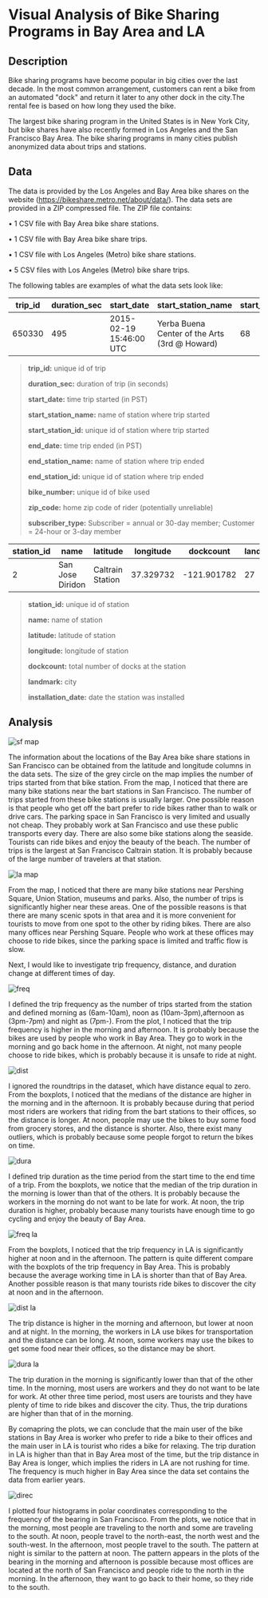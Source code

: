 # Visual Analysis of Bike Sharing Programs in Bay Area and LA

## Description
Bike sharing programs have become popular in big cities over the last decade. In the most common arrangement, customers can rent a bike from an automated "dock" and return it later to any other dock in the city.The rental fee is based on how long they used the bike.

The largest bike sharing program in the United States is in New York City, but bike shares have also recently formed in Los Angeles and the San Francisco Bay Area. The bike sharing programs in many cities publish anonymized data about trips and stations.

## Data
The data is provided by the Los Angeles and Bay Area bike shares on the website (https://bikeshare.metro.net/about/data/). The data sets are provided in a ZIP compressed file. The ZIP file contains:

• 1 CSV file with Bay Area bike share stations.

• 1 CSV file with Bay Area bike share trips.

• 1 CSV file with Los Angeles (Metro) bike share stations.

• 5 CSV files with Los Angeles (Metro) bike share trips.

The following tables are examples of what the data sets look like:

|trip_id|duration_sec|	start_date|	start_station_name|	start_station_id|	end_date|	end_station_name|	end_station_id|	bike_number|	zip_code|	subscriber_type|
--- | --- | ---| ---| ---| ---| ---| ---| ---| ---| ---
|650330|495|2015-02-19 15:46:00 UTC|Yerba Buena Center of the Arts (3rd @ Howard)|	68|	2015-02-19 15:54:00 UTC	|San Francisco Caltrain 2 (330 Townsend)|	69|	463|	94061|	Subscriber|

>**trip_id:** unique id of trip
>
>**duration_sec:** duration of trip (in seconds)
>
>**start_date:** time trip started (in PST)
>
>**start_station_name:** name of station where trip started
>
>**start_station_id:** unique id of station where trip started
>
>**end_date:** time trip ended (in PST)
>
>**end_station_name:** name of station where trip ended
>
>**end_station_id:** unique id of station where trip ended
>
>**bike_number:** unique id of bike used
>
>**zip_code:** home zip code of rider (potentially unreliable)
>
>**subscriber_type:** Subscriber = annual or 30-day member; Customer = 24-hour or 3-day member

station_id|	name|	latitude|	longitude|	dockcount|	landmark|	installation_date|
--- |--- |--- |--- |--- |---|---
2|	San Jose Diridon| Caltrain Station|	37.329732|	-121.901782	|27|	San Jose|	8/6/2013

>**station_id:** unique id of station
>
>**name:** name of station
>
>**latitude:** latitude of station
>
>**longitude:** longitude of station
>
>**dockcount:** total number of docks at the station
>
>**landmark:** city
>
>**installation_date:** date the station was installed


## Analysis


![sf map](https://github.com/Qualia061/Data-Science-Projects/blob/master/Analysis%20of%20bike%20sharing%20programs%20in%20CA/sf%20map.png)

The information about the locations of the Bay Area bike share stations in San Francisco can be obtained from the latitude and longitude columns in the data sets. The size of the grey circle on the map implies the number of trips started from that bike station. From the map, I noticed that there are many bike stations near the bart stations in San Francisco. The number of trips started from these bike stations is usually larger. One possible reason is that people who get off the bart prefer to ride bikes rather than to walk or drive cars. The parking space in San Francisco is very limited and usually not cheap. They probably work at San Francisco and use these public transports every day. There are also some bike stations along the seaside. Tourists can ride bikes and enjoy the beauty of the beach. The number of trips is the largest at San Francisco Caltrain station. It is probably because of the large number of travelers at that station.

![la map](https://github.com/Qualia061/Data-Science-Projects/blob/master/Analysis%20of%20bike%20sharing%20programs%20in%20CA/la%20map.png)

From the map, I noticed that there are many bike stations near Pershing Square, Union Station, museums and parks. Also, the number of trips is significantly higher near these areas. One of the possible reasons is that there are many scenic spots in that area and it is more convenient for tourists to move from one spot to the other by riding bikes. There are also many offices near Pershing Square. People who work at these offices may choose to ride bikes, since the parking space is limited and traffic flow is slow.



Next, I would like to investigate trip frequency, distance, and duration change at different times of day.

![freq](https://github.com/Qualia061/Data-Science-Projects/blob/master/Analysis%20of%20bike%20sharing%20programs%20in%20CA/freq.png)

I defined the trip frequency as the number of trips started from the station and defined morning as (6am-10am), noon as (10am-3pm),afternoon as (3pm-7pm) and night as (7pm-). From the plot, I noticed that the trip frequency is higher in the morning and afternoon. It is probably because the bikes are used by people who work in Bay Area. They go to work in the morning and go back home in the afternoon. At night, not many people choose to ride bikes, which is probably because it is unsafe to ride at night.

![dist](https://github.com/Qualia061/Data-Science-Projects/blob/master/Analysis%20of%20bike%20sharing%20programs%20in%20CA/distance.png)

I ignored the roundtrips in the dataset, which have distance equal to zero. From the boxplots, I noticed that the medians of the distance are higher in the morning and in the afternoon. It is probably because during that period most riders are workers that riding from the bart stations to their offices, so the distance is longer. At noon, people may use the bikes to buy some food from grocery stores, and the distance is shorter. Also, there exist many outliers, which is probably because some people forgot to return the bikes on time.

![dura](https://github.com/Qualia061/Data-Science-Projects/blob/master/Analysis%20of%20bike%20sharing%20programs%20in%20CA/duration.png)

I defined trip duration as the time period from the start time to the end time of a trip. From the boxplots, we notice that the median of the trip duration in the morning is lower than that of the others. It is probably because the workers in the morning do not want to be late for work. At noon, the trip duration is higher, probably because many tourists have enough time to go cycling and enjoy the beauty of Bay Area.

![freq la](https://github.com/Qualia061/Data-Science-Projects/blob/master/Analysis%20of%20bike%20sharing%20programs%20in%20CA/freq%20la.png)

From the boxplots, I noticed that the trip frequency in LA is significantly higher at noon and in the afternoon. The pattern is quite different compare with the boxplots of the trip frequency in Bay Area. This is probably because the average working time in LA is shorter than that of Bay Area. Another possible reason is that many tourists ride bikes to discover the city at noon and in the afternoon. 

![dist la](https://github.com/Qualia061/Data-Science-Projects/blob/master/Analysis%20of%20bike%20sharing%20programs%20in%20CA/distance%20la.png)

The trip distance is higher in the morning and afternoon, but lower at noon and at night. In the morning, the workers in LA use bikes for transportation and the distance can be long. At noon, some workers may use the bikes to get some food near their offices, so the distance may be short. 

![dura la](https://github.com/Qualia061/Data-Science-Projects/blob/master/Analysis%20of%20bike%20sharing%20programs%20in%20CA/duration%20la.png)

The trip duration in the morning is significantly lower than that of the other time. In the morning, most users are workers and they do not want to be late for work. At other three time period, most users are tourists and they have plenty of time to ride bikes and discover the city. Thus, the trip durations are higher than that of in the morning.


By comapring the plots, we can conclude that the main user of the bike stations in Bay Area is worker who prefer to ride a bike to their offices and the main user in LA is tourist who rides a bike for relaxing. The trip duration in LA is higher than that in Bay Area most of the time, but the trip distance in Bay Area is longer, which implies the riders in LA are not rushing for time. The frequency is much higher in Bay Area since the data set contains the data from earlier years.

![direc](https://github.com/Qualia061/Data-Science-Projects/blob/master/Analysis%20of%20bike%20sharing%20programs%20in%20CA/direction.png)

I plotted four histograms in polar coordinates corresponding to the frequency of the bearing in San Francisco. From the plots, we notice that in the morning, most people are traveling to the north and some are traveling to the south. At noon, people travel to the north-east, the north west and the south-west. In the afternoon, most people travel to the south. The pattern at night is similar to the pattern at noon.
The pattern appears in the plots of the bearing in the morning and afternoon is possible because most offices are located at the north of San Francisco and people ride to the north in the morning. In the afternoon, they want to go back to their home, so they ride to the south. 


